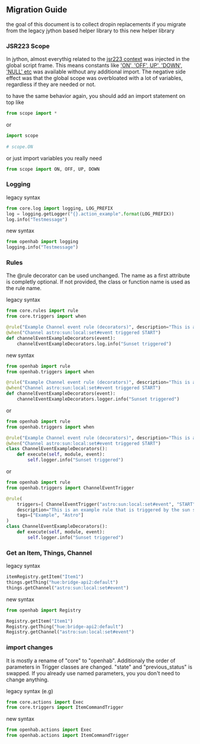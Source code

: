 ## Migration Guide

the goal of this document is to collect dropin replacements if you migrate from the legacy jython based helper library to this new helper library

### JSR223 Scope

In jython, almost everythig related to the [jsr223 context](https://www.openhab.org/docs/configuration/jsr223.html) was injected in the global script frame. This means constants like ['ON', 'OFF', UP', 'DOWN', 'NULL' etc](https://www.openhab.org/docs/configuration/jsr223.html#default-preset-importpreset-not-required) was available without any additional import. The negative side effect was that the global scope was overbloated with a lot of variables, regardless if they are needed or not.

to have the same behavior again, you should add an import statement on top like

```python
from scope import *
```

or

```python
import scope
 
# scope.ON
```

or just import variables you really need

```python
from scope import ON, OFF, UP, DOWN
```

### Logging

legacy syntax

```python
from core.log import logging, LOG_PREFIX
log = logging.getLogger("{}.action_example".format(LOG_PREFIX))
log.info("Testmessage")
```

new syntax

```python
from openhab import logging
logging.info("Testmessage")
```

### Rules

The @rule decorator can be used unchanged. The name as a first attribute is completly optional. If not provided, the class or function name is used as the rule name.

legacy syntax

```python
from core.rules import rule
from core.triggers import when

@rule("Example Channel event rule (decorators)", description="This is an example rule that is triggered by the sun setting", tags=["Example", "Astro"])
@when("Channel astro:sun:local:set#event triggered START")
def channelEventExampleDecorators(event):
    channelEventExampleDecorators.log.info("Sunset triggered")
```

new syntax

```python
from openhab import rule
from openhab.triggers import when

@rule("Example Channel event rule (decorators)", description="This is an example rule that is triggered by the sun setting", tags=["Example", "Astro"])
@when("Channel astro:sun:local:set#event triggered START")
def channelEventExampleDecorators(event):
    channelEventExampleDecorators.logger.info("Sunset triggered")
```

or

```python
from openhab import rule
from openhab.triggers import when

@rule("Example Channel event rule (decorators)", description="This is an example rule that is triggered by the sun setting", tags=["Example", "Astro"])
@when("Channel astro:sun:local:set#event triggered START")
class ChannelEventExampleDecorators():
    def execute(self, module, event):
        self.logger.info("Sunset triggered")
```

or

```python
from openhab import rule
from openhab.triggers import ChannelEventTrigger

@rule(
    triggers=[ ChannelEventTrigger("astro:sun:local:set#event", "START") ],
    description="This is an example rule that is triggered by the sun setting", 
    tags=["Example", "Astro"]
)
class ChannelEventExampleDecorators():
    def execute(self, module, event):
        self.logger.info("Sunset triggered")
```

### Get an Item, Things, Channel

legacy syntax

```python
itemRegistry.getItem("Item1")
things.getThing("hue:bridge-api2:default")
things.getChannel("astro:sun:local:set#event")
```

new syntax
```python
from openhab import Registry

Registry.getItem("Item1")
Registry.getThing("hue:bridge-api2:default")
Registry.getChannel("astro:sun:local:set#event")
```


### import changes

It is mostly a rename of "core" to "openhab". Additionaly the order of parameters in Trigger classes are changed. "state" and "previous_status" is swapped. If you already use named parameters, you you don't need to change anything.

legacy syntax (e.g)

```python
from core.actions import Exec
from core.triggers import ItemCommandTrigger
```

new syntax
```python
from openhab.actions import Exec
from openhab.actions import ItemCommandTrigger
```
